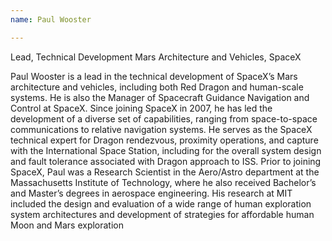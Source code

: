 ```yaml
---
name: Paul Wooster

---
```


Lead, Technical Development Mars Architecture and Vehicles, SpaceX

Paul Wooster is a lead in the technical development of SpaceX’s Mars architecture and vehicles, including both Red Dragon and human-scale systems. He is also the Manager of Spacecraft Guidance Navigation and Control at SpaceX. Since joining SpaceX in 2007, he has led the development of a diverse set of capabilities, ranging from space-to-space communications to relative navigation systems. He serves as the SpaceX technical expert for Dragon rendezvous, proximity operations, and capture with the International Space Station, including for the overall system design and fault tolerance associated with Dragon approach to ISS. Prior to joining SpaceX, Paul was a Research Scientist in the Aero/Astro department at the Massachusetts Institute of Technology, where he also received Bachelor’s and Master’s degrees in aerospace engineering. His research at MIT included the design and evaluation of a wide range of human exploration system architectures and development of strategies for affordable human Moon and Mars exploration
